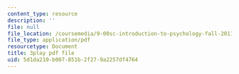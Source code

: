 ```yaml
---
content_type: resource
description: ''
file: null
file_location: /coursemedia/9-00sc-introduction-to-psychology-fall-2011/5d1da210b007851b2f279a2257df4764_Qw4SkvZ03cc.pdf
file_type: application/pdf
resourcetype: Document
title: 3play pdf file
uid: 5d1da210-b007-851b-2f27-9a2257df4764
---
```

